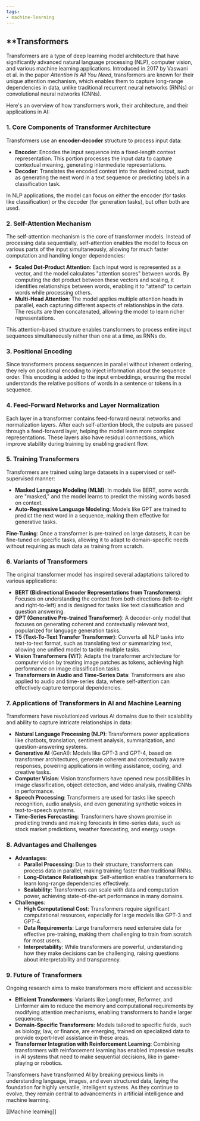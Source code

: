 ```yaml
---
tags:
- machine-learning
---
```


## **Transformers

Transformers are a type of deep learning model architecture that have significantly advanced natural language processing (NLP), computer vision, and various machine learning applications. Introduced in 2017 by Vaswani et al. in the paper _Attention Is All You Need_, transformers are known for their unique attention mechanism, which enables them to capture long-range dependencies in data, unlike traditional recurrent neural networks (RNNs) or convolutional neural networks (CNNs).

Here's an overview of how transformers work, their architecture, and their applications in AI:

### 1. **Core Components of Transformer Architecture**

Transformers use an **encoder-decoder** structure to process input data:

- **Encoder**: Encodes the input sequence into a fixed-length context representation. This portion processes the input data to capture contextual meaning, generating intermediate representations.
- **Decoder**: Translates the encoded context into the desired output, such as generating the next word in a text sequence or predicting labels in a classification task.

In NLP applications, the model can focus on either the encoder (for tasks like classification) or the decoder (for generation tasks), but often both are used.

### 2. **Self-Attention Mechanism**

The self-attention mechanism is the core of transformer models. Instead of processing data sequentially, self-attention enables the model to focus on various parts of the input simultaneously, allowing for much faster computation and handling longer dependencies:

- **Scaled Dot-Product Attention**: Each input word is represented as a vector, and the model calculates "attention scores" between words. By computing the dot product between these vectors and scaling, it identifies relationships between words, enabling it to "attend" to certain words while processing others.
- **Multi-Head Attention**: The model applies multiple attention heads in parallel, each capturing different aspects of relationships in the data. The results are then concatenated, allowing the model to learn richer representations.

This attention-based structure enables transformers to process entire input sequences simultaneously rather than one at a time, as RNNs do.

### 3. **Positional Encoding**

Since transformers process sequences in parallel without inherent ordering, they rely on positional encoding to inject information about the sequence order. This encoding is added to the input embeddings, ensuring the model understands the relative positions of words in a sentence or tokens in a sequence.

### 4. **Feed-Forward Networks and Layer Normalization**

Each layer in a transformer contains feed-forward neural networks and normalization layers. After each self-attention block, the outputs are passed through a feed-forward layer, helping the model learn more complex representations. These layers also have residual connections, which improve stability during training by enabling gradient flow.

### 5. **Training Transformers**

Transformers are trained using large datasets in a supervised or self-supervised manner:

- **Masked Language Modeling (MLM)**: In models like BERT, some words are "masked," and the model learns to predict the missing words based on context.
- **Auto-Regressive Language Modeling**: Models like GPT are trained to predict the next word in a sequence, making them effective for generative tasks.

**Fine-Tuning**: Once a transformer is pre-trained on large datasets, it can be fine-tuned on specific tasks, allowing it to adapt to domain-specific needs without requiring as much data as training from scratch.

### 6. **Variants of Transformers**

The original transformer model has inspired several adaptations tailored to various applications:

- **BERT (Bidirectional Encoder Representations from Transformers)**: Focuses on understanding the context from both directions (left-to-right and right-to-left) and is designed for tasks like text classification and question answering.
- **GPT (Generative Pre-trained Transformer)**: A decoder-only model that focuses on generating coherent and contextually relevant text, popularized for language generation tasks.
- **T5 (Text-To-Text Transfer Transformer)**: Converts all NLP tasks into text-to-text format, such as translating text or summarizing text, allowing one unified model to tackle multiple tasks.
- **Vision Transformers (ViT)**: Adapts the transformer architecture for computer vision by treating image patches as tokens, achieving high performance on image classification tasks.
- **Transformers in Audio and Time-Series Data**: Transformers are also applied to audio and time-series data, where self-attention can effectively capture temporal dependencies.

### 7. **Applications of Transformers in AI and Machine Learning**

Transformers have revolutionized various AI domains due to their scalability and ability to capture intricate relationships in data:

- **Natural Language Processing (NLP)**: Transformers power applications like chatbots, translation, sentiment analysis, summarization, and question-answering systems.
- **Generative AI** (GenAI): Models like GPT-3 and GPT-4, based on transformer architectures, generate coherent and contextually aware responses, powering applications in writing assistance, coding, and creative tasks.
- **Computer Vision**: Vision transformers have opened new possibilities in image classification, object detection, and video analysis, rivaling CNNs in performance.
- **Speech Processing**: Transformers are used for tasks like speech recognition, audio analysis, and even generating synthetic voices in text-to-speech systems.
- **Time-Series Forecasting**: Transformers have shown promise in predicting trends and making forecasts in time-series data, such as stock market predictions, weather forecasting, and energy usage.

### 8. **Advantages and Challenges**

- **Advantages**:
    - **Parallel Processing**: Due to their structure, transformers can process data in parallel, making training faster than traditional RNNs.
    - **Long-Distance Relationships**: Self-attention enables transformers to learn long-range dependencies effectively.
    - **Scalability**: Transformers can scale with data and computation power, achieving state-of-the-art performance in many domains.
- **Challenges**:
    - **High Computational Cost**: Transformers require significant computational resources, especially for large models like GPT-3 and GPT-4.
    - **Data Requirements**: Large transformers need extensive data for effective pre-training, making them challenging to train from scratch for most users.
    - **Interpretability**: While transformers are powerful, understanding how they make decisions can be challenging, raising questions about interpretability and transparency.

### 9. **Future of Transformers**

Ongoing research aims to make transformers more efficient and accessible:

- **Efficient Transformers**: Variants like Longformer, Reformer, and Linformer aim to reduce the memory and computational requirements by modifying attention mechanisms, enabling transformers to handle larger sequences.
- **Domain-Specific Transformers**: Models tailored to specific fields, such as biology, law, or finance, are emerging, trained on specialized data to provide expert-level assistance in these areas.
- **Transformer Integration with Reinforcement Learning**: Combining transformers with reinforcement learning has enabled impressive results in AI systems that need to make sequential decisions, like in game-playing or robotics.

Transformers have transformed AI by breaking previous limits in understanding language, images, and even structured data, laying the foundation for highly versatile, intelligent systems. As they continue to evolve, they remain central to advancements in artificial intelligence and machine learning.

  [[Machine learning]]